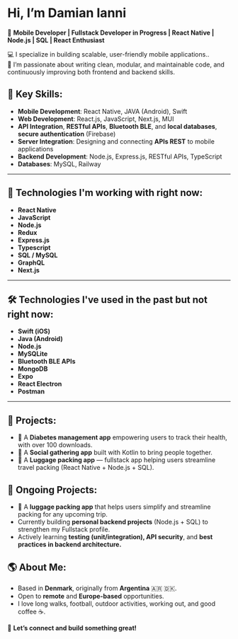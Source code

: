 # Hi, I’m Damian Ianni 

🎯 **Mobile Developer | Fullstack Developer in Progress | React Native | Node.js | SQL | React Enthusiast**  

💻 I specialize in building scalable, user-friendly mobile applications..  
🚀 I’m passionate about writing clean, modular, and maintainable code, and continuously improving both frontend and backend skills.

## 🌟 Key Skills:
- **Mobile Development**: React Native, JAVA (Android), Swift  
- **Web Development**: React.js, JavaScript, Next.js, MUI  
- **API Integration**, **RESTful APIs**, **Bluetooth BLE**, and **local databases**, **secure authentication** (Firebase)
- **Server Integration**: Designing and connecting **APIs REST** to mobile applications
- **Backend Development**: Node.js, Express.js, RESTful APIs, TypeScript
- **Databases**: MySQL, Railway

---

## 🚀 Technologies I'm working with right now:
- **React Native**  
- **JavaScript**
- **Node.js**
- **Redux**
- **Express.js**
- **Typescript**
- **SQL / MySQL**
- **GraphQL**
- **Next.js**

---

## 🛠️ Technologies I've used in the past but not right now:
- **Swift (iOS)**
- **Java (Android)**  
- **Node.js**  
- **MySQLite**  
- **Bluetooth BLE APIs**  
- **MongoDB**
- **Expo**
- **React Electron**
- **Postman**

---

## 🚀 Projects:
- 🌟 A **Diabetes management app** empowering users to track their health, with over 100 downloads.
- 🌟 A **Social gathering app** built with Kotlin to bring people together.
- 🌟 A **Luggage packing app** — fullstack app helping users streamline travel packing (React Native + Node.js + SQL).

## 🚧 Ongoing Projects:
- 🌟 A **luggage packing app** that helps users simplify and streamline packing for any upcoming trip.
- Currently building **personal backend projects** (Node.js + SQL) to strengthen my Fullstack profile.
- Actively learning **testing (unit/integration), API security**, and **best practices in backend architecture.**

## 🌎 About Me:
- Based in **Denmark**, originally from **Argentina** 🇦🇷 🇩🇰.
- Open to **remote** and **Europe-based** opportunities.
- I love long walks, football, outdoor activities, working out, and good coffee ☕.  

💬 **Let’s connect and build something great!**
